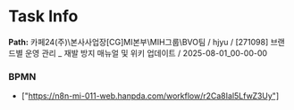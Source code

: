 # Task Info

**Path:** 카페24(주)\본사사업장\[CG]MI본부\MIH그룹\BVO팀 / hjyu / [271098] 브랜드별 운영 관리 _ 재발 방지 매뉴얼 및 위키 업데이트 / 2025-08-01_00-00-00

### BPMN
- ["https://n8n-mi-011-web.hanpda.com/workflow/r2Ca8Ial5LfwZ3Uy"]


